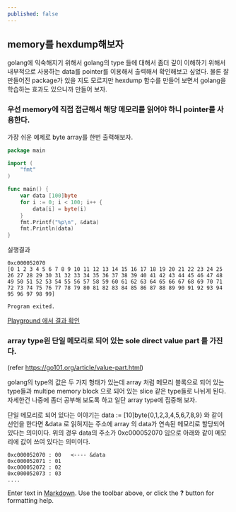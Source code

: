 ```yaml
---
published: false
---
```

## memory를 hexdump해보자

golang에 익숙해지기 위해서 golang의 type 들에 대해서 좀더 깊이 이해하기 위해서 내부적으로 사용하는 data를 pointer를 이용해서 출력해서 확인해보고 싶었다. 물론 잘 만들어진 package가 있을 지도 모르지만 hexdump 함수를 만들어 보면서 golang을 학습하는 효과도 있으니까 만들어 보자.

### 우선 memory에 직접 접근해서 해당 메모리를 읽어야 하니 pointer를 사용한다.
가장 쉬운 예제로 byte array를 한번 출력해보자.

```go
package main

import (
	"fmt"
)

func main() {
	var data [100]byte
	for i := 0; i < 100; i++ {
		data[i] = byte(i)
	}
	fmt.Printf("%p\n", &data)
	fmt.Println(data)
}
```
실행결과
```
0xc000052070
[0 1 2 3 4 5 6 7 8 9 10 11 12 13 14 15 16 17 18 19 20 21 22 23 24 25 26 27 28 29 30 31 32 33 34 35 36 37 38 39 40 41 42 43 44 45 46 47 48 49 50 51 52 53 54 55 56 57 58 59 60 61 62 63 64 65 66 67 68 69 70 71 72 73 74 75 76 77 78 79 80 81 82 83 84 85 86 87 88 89 90 91 92 93 94 95 96 97 98 99]

Program exited.
```
[Playground 에서 결과 확인](https://play.golang.org/p/ihtSODDIExm)

### array type읜 단일 메모리로 되어 있는 sole direct value part 를 가진다.
(refer https://go101.org/article/value-part.html)

golang의 type의 값은 두 가지 형태가 있는데 array 처럼 메모리 블록으로 되어 있는 type들과 multipe memory block 으로 되어 있는 slice 같은 type들로 나뉘게 된다. 자세한건 나중에 좀더 공부해 보도록 하고 일단 array type에 집중해 보자.

단일 메모리로 되어 있다는 이야기는 data := [10]byte{0,1,2,3,4,5,6,7,8,9} 와 같이 선언을 한다면 &data 로 읽혀지는 주소에 array 의 data가 연속된 메모리로 할당되어 있다는 의미이다. 위의 경우 data의 주소가 0xc000052070 임으로 아래와 같이 메모리에 값이 쓰여 있다는 의미이다.
```
0xc000052070 : 00   <---- &data
0xc000052071 : 01
0xc000052072 : 02
0xc000052073 : 03
....
```

Enter text in [Markdown](http://daringfireball.net/projects/markdown/). Use the toolbar above, or click the **?** button for formatting help.
